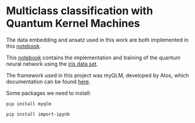 # Multiclass classification with Quantum Kernel Machines

The data embedding and ansatz used in this work are both implemented in this [notebook](https://github.com/AntonSimen06/QNN-myQLM/blob/main/qnn/vqc_functions.ipynb).

This [notebook](https://github.com/AntonSimen06/QNN-myQLM/blob/main/qnn/main.ipynb) contains the implementation and training of the quantum neural network using the [iris data set](https://github.com/AntonSimen06/QNN-myQLM/blob/main/data/iris.data).

The framework used in this project was myQLM, developed by Atos, which documentation can be found [here](https://myqlm.github.io/index.html).

Some packages we need to install:

`pip install myqlm`

`pip install import-ipynb`
